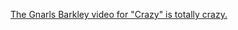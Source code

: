 ---
layout: post
wordpress_id: 117
wordpress_url: http://noesbueno.com/archives/117
date: '2006-04-30 10:50:25 -0500'
date_gmt: '2006-04-30 15:50:25 -0500'
body: |
  <p><a href="http://www.youtube.com/watch?v=JgKUnhCANTY">The Gnarls Barkley video for "Crazy" is totally crazy.</a></p>
---